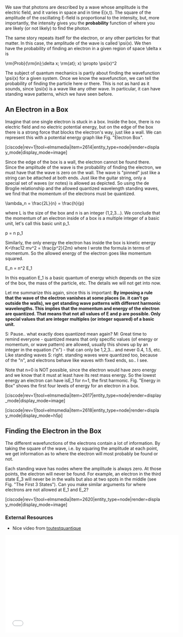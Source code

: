 We saw that photons are described by a wave whose amplitude is the electric field, and it varies in space and in time <lrn-math>E(x,t)</lrn-math>. The square of the amplitude of the oscillating E-field is proportional to the intensity, but, more importantly, the intensity gives you the **probability** function of where you are likely (or not likely) to find the photon.

The same story repeats itself for the electron, or any other particles for that matter. In this case, the amplitude of the wave is called <lrn-math>\psi(x)</lrn-math>. We then have the probability of finding an electron in a given region of space <lrn-math>\delta x</lrn-math> is

<lrn-math>\rm{Prob}(\rm{in}\;\delta x\; \rm{at}\; x) \propto \psi(x)^2</lrn-math>

The subject of quantum mechanics is partly about finding the wavefunction <lrn-math>\psi(x)</lrn-math> for a given system. Once we know the wavefunction, we can tell the probability of finding the particle here or there. This is not as hard as it sounds, since <lrn-math>\psi(x)</lrn-math> is a wave like any other wave. In particular, it can have standing wave patterns, which we have seen before.

## An Electron in a Box 

Imagine that one single electron is stuck in a box. Inside the box, there is no electric field and no electric potential energy, but on the edge of the box there is a strong force that blocks the electron's way, just like a wall. We can represent this with a potential energy graph like Fig. "Electron Box".

[ciscode|rev=1|tool=elmsmedia|item=2614|entity_type=node|render=display_mode|display_mode=image]

Since the edge of the box is a wall, the electron cannot be found there. Since the amplitude of the wave is the probability of finding the electron, we must have that the wave is zero on the wall. The wave is "pinned" just like a string can be attached at both ends. Just like the guitar string, only a special set of waves (or notes) is allowed as depicted. So using the de Broglie relationship and the allowed quantized wavelength standing waves, we find that the momentum of the electrons must be quantized.

<lrn-math>\lambda_n = \frac{2L}{n} = \frac{h}{p}</lrn-math>

where L is the size of the box and n is an integer (1,2,3...). We conclude that the momentum of an electron inside of a box is a multiple integer of a basic unit, let's call this basic unit <lrn-math>p_1</lrn-math>.

<lrn-math>p = n p_1</lrn-math>

Similarly, the only energy the electron has inside the box is kinetic energy <lrn-math>K=\frac12 mv^2 = \frac{p^2}{2m}</lrn-math> where I wrote the formula in terms of momentum. So the allowed energy of the electron goes like momentum squared.

<lrn-math>E_n = n^2 E_1</lrn-math>

In this equation <lrn-math>E_1</lrn-math> is a basic quantum of energy which depends on the size of the box, the mass of the particle, etc. The details we will not get into now. 

Let me summarize this again, since this is important:
**By imposing a rule that the wave of the electron vanishes at some places (ie. it can't go outside the walls), we get standing wave patterns with different harmonic wavelengths. This implies that the momentum and energy of the electron are quantized. That means that not all values of E and p are possible. Only special values that are integer multiples (or integer squared) of a basic unit.**

S: Pause.. what exactly does quantized mean again?
M: Great time to remind everyone - quantized means that only specific values (of energy or momentum, or wave pattern) are allowed, usually this shows up by an integer in the equation ("n") - that can only be 1,2,3... and never 0.4, 1.5, etc. Like standing waves
S: right. standing waves were quantized too, because of the "n", and electrons behave like waves with fixed ends, so.. I see.

Note that n=0 is NOT possible, since the electron would have zero energy and we know that it must at least have its rest mass energy. So the lowest energy an electron can have is<lrn-math>E_1</lrn-math> for n=1, the first harmonic. Fig. "Energy in Box" shows the first four levels of energy for an electron in a box.

[ciscode|rev=1|tool=elmsmedia|item=2617|entity_type=node|render=display_mode|display_mode=image]

[ciscode|rev=1|tool=elmsmedia|item=2618|entity_type=node|render=display_mode|display_mode=h5p]

## Finding the Electron in the Box 

The different wavefunctions of the electrons contain a lot of information. By taking the square of the wave, i.e. by squaring the amplitude at each point, we get information as to where the electron will most probably be found or not.

Each standing wave has nodes where the amplitude is always zero. At those points, the electron will never be found. For example, an electron in the third state <lrn-math>E_3</lrn-math> will never be in the walls but also at two spots in the middle (see Fig. "The First 3 States"). Can you make similar arguments for where electrons are not allowed at <lrn-math>E_1</lrn-math> and <lrn-math>E_2</lrn-math>?

[ciscode|rev=1|tool=elmsmedia|item=2620|entity_type=node|render=display_mode|display_mode=image]

### External Resources 

- Nice video from [toutestquantique](http://www.toutestquantique.fr/#credits)

 <iframe allowfullscreen="" frameborder="0" height="315" src="//www.youtube.com/embed/hgwm4Nsqpuc?rel=0" width="560"> </iframe>